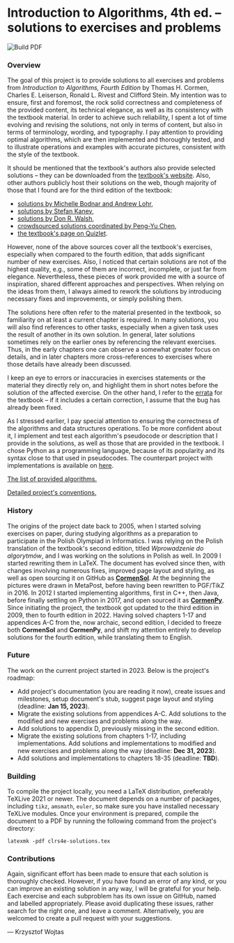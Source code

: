 # Introduction to Algorithms, 4th ed. &ndash; solutions to exercises and problems

![Build PDF](https://github.com/wojtask/clrs4e-solutions/actions/workflows/build.yml/badge.svg)

### Overview

The goal of this project is to provide solutions to all exercises and problems from *Introduction to Algorithms, Fourth Edition* by Thomas H. Cormen, Charles E. Leiserson, Ronald L. Rivest and Clifford Stein.
My intention was to ensure, first and foremost, the rock solid correctness and completeness of the provided content, its technical elegance, as well as its consistency with the textbook material.
In order to achieve such reliability, I spent a lot of time evolving and revising the solutions, not only in terms of content, but also in terms of terminology, wording, and typography.
I pay attention to providing optimal algorithms, which are then implemented and thoroughly tested, and to illustrate operations and examples with accurate pictures, consistent with the style of the textbook.

It should be mentioned that the textbook's authors also provide selected solutions &ndash; they can be downloaded from the [textbook's website](http://mitpress.mit.edu/algorithms4).
Also, other authors publicly host their solutions on the web, though majority of those that I found are for the third edition of the textbook:
* [solutions by Michelle Bodnar and Andrew Lohr](http://sites.math.rutgers.edu/~ajl213/CLRS/CLRS.html),
* [solutions by Stefan Kanev](https://ita.skanev.com),
* [solutions by Don R. Walsh](https://donrwalsh.github.io/CLRS),
* [crowdsourced solutions coordinated by Peng-Yu Chen](https://walkccc.github.io/CLRS),
* [the textbook's page on Quizlet](https://quizlet.com/explanations/textbook-solutions/introduction-to-algorithms-4th-edition-9780262046305).

However, none of the above sources cover all the textbook's exercises, especially when compared to the fourth edition, that adds significant number of new exercises.
Also, I noticed that certain solutions are not of the highest quality, e.g., some of them are incorrect, incomplete, or just far from elegance.
Nevertheless, these pieces of work provided me with a source of inspiration, shared different approaches and perspectives.
When relying on the ideas from them, I always aimed to rework the solutions by introducing necessary fixes and improvements, or simply polishing them.

The solutions here often refer to the material presented in the textbook, so familiarity on at least a current chapter is required.
In many solutions, you will also find references to other tasks, especially when a given task uses the result of another in its own solution.
In general, later solutions sometimes rely on the earlier ones by referencing the relevant exercises.
Thus, in the early chapters one can observe a somewhat greater focus on details, and in later chapters more cross-references to exercises where those details have already been discussed.

I keep an eye to errors or inaccuracies in exercises statements or the material they directly rely on, and highlight them in short notes before the solution of the affected exercise.
On the other hand, I refer to the [errata](https://mitp-content-server.mit.edu/books/content/sectbyfn/books_pres_0/11599/e4-bugs.html) for the textbook &ndash; if it includes a certain correction, I assume that the bug has already been fixed.

As I stressed earlier, I pay special attention to ensuring the correctness of the algorithms and data structures operations.
To be more confident about it, I implement and test each algorithm's pseudocode or description that I provide in the solutions, as well as those that are provided in the textbook.
I chose Python as a programming language, because of its popularity and its syntax close to that used in pseudocodes.
The counterpart project with implementations is available on [here](https://github.com/wojtask/clrs4e-implementations).

[The list of provided algorithms.](ALGORITHMS.md)

[Detailed project's conventions.](CONVENTIONS.md)

### History

The origins of the project date back to 2005, when I started solving exercises on paper, during studying algorithms as a preparation to participate in the Polish Olympiad in Informatics.
I was relying on the Polish translation of the textbook's second edition, titled *Wprowadzenie do algorytmów*, and I was working on the solutions in Polish as well.
In 2009 I started rewriting them in LaTeX.
The document has evolved since then, with changes involving numerous fixes, improved page layout and styling, as well as open sourcing it on GitHub as [**CormenSol**](https://github.com/wojtask/CormenSol).
At the beginning the pictures were drawn in MetaPost, before having been rewritten to PGF/TikZ in 2016.
In 2012 I started implementing algorithms, first in C++, then Java, before finally settling on Python in 2017, and open sourced it as [**CormenPy**](https://github.com/wojtask/CormenPy).
Since initiating the project, the textbook got updated to the third edition in 2009, then to fourth edition in 2022.
Having solved chapters 1-17 and appendices A-C from the, now archaic, second edition, I decided to freeze both **CormenSol** and **CormenPy**, and shift my attention entirely to develop solutions for the fourth edition, while translating them to English.

### Future

The work on the current project started in 2023.
Below is the project's roadmap:
* Add project's documentation (you are reading it now), create issues and milestones, setup document's stub, suggest page layout and styling (deadline: **Jan 15, 2023**).
* Migrate the existing solutions from appendices A-C. Add solutions to the modified and new exercises and problems along the way.
* Add solutions to appendix D, previously missing in the second edition.
* Migrate the existing solutions from chapters 1-17, including implementations. Add solutions and implementations to modified and new exercises and problems along the way (deadline: **Dec 31, 2023**).
* Add solutions and implementations to chapters 18-35 (deadline: **TBD**).

### Building

To compile the project locally, you need a LaTeX distribution, preferably TeXLive 2021 or newer.
The document depends on a number of packages, including `tikz`, `amsmath`, `euler`, so make sure you have installed necessary TeXLive modules.
Once your environment is prepared, compile the document to a PDF by running the following command from the project's directory:
```
latexmk -pdf clrs4e-solutions.tex
```

### Contributions

Again, significant effort has been made to ensure that each solution is thoroughly checked.
However, if you have found an error of any kind, or you can improve an existing solution in any way, I will be grateful for your help.
Each exercise and each subproblem has its own issue on GitHub, named and labelled appropriately.
Please avoid duplicating these issues, rather search for the right one, and leave a comment.
Alternatively, you are welcomed to create a pull request with your suggestions.

&mdash; Krzysztof Wojtas
